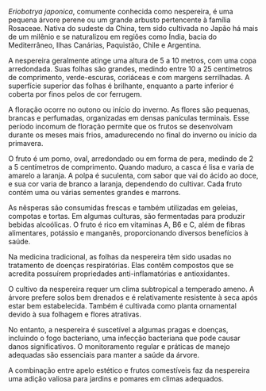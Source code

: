 _Eriobotrya japonica_, comumente conhecida como nespereira, é uma pequena árvore perene ou um grande arbusto pertencente à família Rosaceae. Nativa do sudeste da China, tem sido cultivada no Japão há mais de um milênio e se naturalizou em regiões como Índia, bacia do Mediterrâneo, Ilhas Canárias, Paquistão, Chile e Argentina.

A nespereira geralmente atinge uma altura de 5 a 10 metros, com uma copa arredondada. Suas folhas são grandes, medindo entre 10 a 25 centímetros de comprimento, verde-escuras, coriáceas e com margens serrilhadas. A superfície superior das folhas é brilhante, enquanto a parte inferior é coberta por finos pelos de cor ferrugem.

A floração ocorre no outono ou início do inverno. As flores são pequenas, brancas e perfumadas, organizadas em densas panículas terminais. Esse período incomum de floração permite que os frutos se desenvolvam durante os meses mais frios, amadurecendo no final do inverno ou início da primavera.

O fruto é um pomo, oval, arredondado ou em forma de pera, medindo de 2 a 5 centímetros de comprimento. Quando maduro, a casca é lisa e varia de amarelo a laranja. A polpa é suculenta, com sabor que vai do ácido ao doce, e sua cor varia de branco a laranja, dependendo do cultivar. Cada fruto contém uma ou várias sementes grandes e marrons.

As nêsperas são consumidas frescas e também utilizadas em geleias, compotas e tortas. Em algumas culturas, são fermentadas para produzir bebidas alcoólicas. O fruto é rico em vitaminas A, B6 e C, além de fibras alimentares, potássio e manganês, proporcionando diversos benefícios à saúde.

Na medicina tradicional, as folhas da nespereira têm sido usadas no tratamento de doenças respiratórias. Elas contêm compostos que se acredita possuírem propriedades anti-inflamatórias e antioxidantes.

O cultivo da nespereira requer um clima subtropical a temperado ameno. A árvore prefere solos bem drenados e é relativamente resistente à seca após estar bem estabelecida. Também é cultivada como planta ornamental devido à sua folhagem e flores atrativas.

No entanto, a nespereira é suscetível a algumas pragas e doenças, incluindo o fogo bacteriano, uma infecção bacteriana que pode causar danos significativos. O monitoramento regular e práticas de manejo adequadas são essenciais para manter a saúde da árvore.

A combinação entre apelo estético e frutos comestíveis faz da nespereira uma adição valiosa para jardins e pomares em climas adequados.
